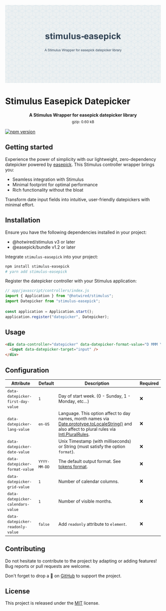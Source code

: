 <p align="center">
  <img src=".github/social-stimulus-easepick.png" width="1280" title="Social Card Stimulus Easepick Datepicker">
</p>

# Stimulus Easepick Datepicker

<p align="center">
  <b>A Stimulus Wrapper for easepick datepicker library</b></br>
  <sub>gzip: 0.60 kB<sub>
</p>

[![npm version](https://badge.fury.io/js/stimulus-easepick.svg)](https://www.npmjs.com/package/stimulus-easepick)

## Getting started

Experience the power of simplicity with our lightweight, zero-dependency datepicker powered by [easepick](https://easepick.com/). This Stimulus controller wrapper brings you:

- Seamless integration with Stimulus
- Minimal footprint for optimal performance
- Rich functionality without the bloat

Transform date input fields into intuitive, user-friendly datepickers with minimal effort.

## Installation

Ensure you have the following dependencies installed in your project:

- @hotwired/stimulus v3 or later
- @easepick/bundle v1.2 or later

Integrate `stimulus-easepick` into your project:

```bash
npm install stimulus-easepick
# yarn add stimulus-easepick
```

Register the datepicker controller with your Stimulus application:

```javascript
// app/javascript/controllers/index.js
import { Application } from "@hotwired/stimulus";
import Datepicker from "stimulus-easepick";

const application = Application.start();
application.register("datepicker", Datepicker);
```

## Usage

```html
<div data-controller="datepicker" data-datepicker-format-value="D MMM YYYY">
  <input data-datepicker-target="input" />
</div>
```

## Configuration

| Attribute | Default | Description | Required |
|---|---|---|---|
| `data-datepicker-first-day-value` | `1` | Day of start week. (0 - Sunday, 1 - Monday, etc…) | ❌ |
| `data-datepicker-lang-value` | `en-US` | Language. This option affect to day names, month names via [Date.prototype.toLocaleString()](https://developer.mozilla.org/en-US/docs/Web/JavaScript/Reference/Global_Objects/Date/toLocaleString) and also affect to plural rules via [Intl.PluralRules](https://developer.mozilla.org/en-US/docs/Web/JavaScript/Reference/Global_Objects/PluralRules). | ❌ |
| `data-datepicker-date-value` |  | Unix Timestamp (with milliseconds) or String (must satisfy the option `format`). | ❌ |
| `data-datepicker-format-value` | `YYYY-MM-DD` | The default output format. See [tokens format](https://easepick.com/packages/datetime#tokens-format). | ❌ |
| `data-datepicker-grid-value` | `1` | Number of calendar columns. | ❌ |
| `data-datepicker-calendars-value` | `1` | Number of visible months. | ❌ |
| `data-datepicker-readonly-value` | `false` | Add `readonly` attribute to `element`. | ❌ |

## Contributing

Do not hesitate to contribute to the project by adapting or adding features! Bug reports or pull requests are welcome.

Don't forget to drop a 🌟 on [GitHub](https://github.com/maful/stimulus-easepick) to support the project.

## License

This project is released under the [MIT](http://opensource.org/licenses/MIT) license.
